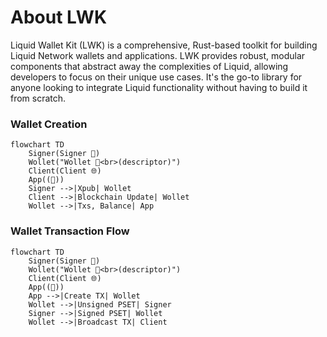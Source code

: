# About LWK

Liquid Wallet Kit (LWK) is a comprehensive, Rust-based toolkit for building Liquid Network wallets and applications. LWK provides robust, modular components that abstract away the complexities of Liquid, allowing developers to focus on their unique use cases. It's the go-to library for anyone looking to integrate Liquid functionality without having to build it from scratch.

### Wallet Creation

```mermaid
flowchart TD
    Signer(Signer 🔑)
    Wollet("Wollet 👀<br>(descriptor)")
    Client(Client 🌐)
    App((📱))
    Signer -->|Xpub| Wollet 
    Client -->|Blockchain Update| Wollet
    Wollet -->|Txs, Balance| App
```

### Wallet Transaction Flow

```mermaid
flowchart TD
    Signer(Signer 🔑)
    Wollet("Wollet 👀<br>(descriptor)")
    Client(Client 🌐)
    App((📱))
    App -->|Create TX| Wollet
    Wollet -->|Unsigned PSET| Signer 
    Signer -->|Signed PSET| Wollet 
    Wollet -->|Broadcast TX| Client
```
